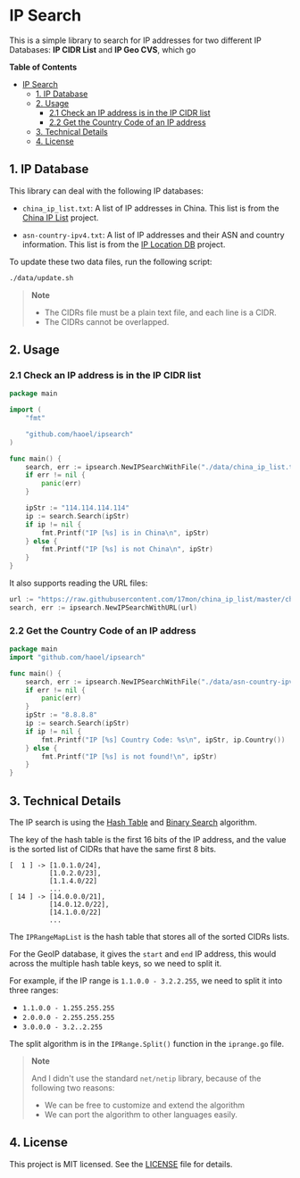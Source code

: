 # IP Search

This is a simple library to search for IP addresses for two different IP Databases: **IP CIDR List** and **IP Geo CVS**, which go

**Table of Contents**
- [IP Search](#ip-search)
  - [1. IP Database](#1-ip-database)
  - [2. Usage](#2-usage)
    - [2.1 Check an IP address is in the IP CIDR list](#21-check-an-ip-address-is-in-the-ip-cidr-list)
    - [2.2 Get the Country Code of an IP address](#22-get-the-country-code-of-an-ip-address)
  - [3. Technical Details](#3-technical-details)
  - [4. License](#4-license)




## 1. IP Database

This library can deal with the following IP databases:

- `china_ip_list.txt`:  A list of IP addresses in China. This list is
  from the [China IP List](https://github.com/17mon/china_ip_list) project.

- `asn-country-ipv4.txt`:  A list of IP addresses and their ASN and country
  information. This list is from the [IP Location DB](https://github.com/sapics/ip-location-db)
  project.

To update these two data files, run the following script:

```bash
./data/update.sh
```
> **Note**
>
>  - The CIDRs file must be a plain text file, and each line is a CIDR.
>  - The CIDRs cannot be overlapped.


## 2. Usage

### 2.1 Check an IP address is in the IP CIDR list


```go
package main

import (
	"fmt"

	"github.com/haoel/ipsearch"
)

func main() {
	search, err := ipsearch.NewIPSearchWithFile("./data/china_ip_list.txt", ipsearch.CIDR)
	if err != nil {
		panic(err)
	}

	ipStr := "114.114.114.114"
	ip := search.Search(ipStr)
	if ip != nil {
		fmt.Printf("IP [%s] is in China\n", ipStr)
	} else {
		fmt.Printf("IP [%s] is not China\n", ipStr)
	}
}
```

It also supports reading the URL files:

```go
url := "https://raw.githubusercontent.com/17mon/china_ip_list/master/china_ip_list.txt"
search, err := ipsearch.NewIPSearchWithURL(url)
```

### 2.2 Get the Country Code of an IP address

```go
package main
import "github.com/haoel/ipsearch"

func main() {
	search, err := ipsearch.NewIPSearchWithFile("./data/asn-country-ipv4.csv", ipsearch.Geo)
	if err != nil {
		panic(err)
	}
	ipStr := "8.8.8.8"
	ip := search.Search(ipStr)
	if ip != nil {
		fmt.Printf("IP [%s] Country Code: %s\n", ipStr, ip.Country())
	} else {
		fmt.Printf("IP [%s] is not found!\n", ipStr)
	}
}
```

## 3. Technical Details

The IP search is using the [Hash Table](https://en.wikipedia.org/wiki/Hash_table) and  [Binary Search](https://en.wikipedia.org/wiki/Binary_search_algorithm) algorithm.

The key of the hash table is the first 16 bits of the IP address, and the value is the sorted list of CIDRs that have the same first 8 bits.

```
[  1 ] -> [1.0.1.0/24],
          [1.0.2.0/23],
          [1.1.4.0/22]
          ...
[ 14 ] -> [14.0.0.0/21],
          [14.0.12.0/22],
          [14.1.0.0/22]
          ...
```

The `IPRangeMapList` is the hash table that stores all of the sorted CIDRs lists.

For the GeoIP database, it gives the `start` and `end` IP address, this would across the multiple hash table keys, so we need to split it.

For example,  if the IP range is `1.1.0.0 - 3.2.2.255`, we need to split it into three ranges:

- `1.1.0.0 - 1.255.255.255`
- `2.0.0.0 - 2.255.255.255`
- `3.0.0.0 - 3.2..2.255`

The split algorithm is in the `IPRange.Split()` function in the `iprange.go` file.

> **Note**
>
> And I didn't use the standard `net/netip` library, because of the following two reasons:
>
> - We can be free to customize and extend the algorithm
> - We can port the algorithm to other languages easily.
>

## 4. License

This project is MIT licensed. See the [LICENSE](LICENSE) file for details.